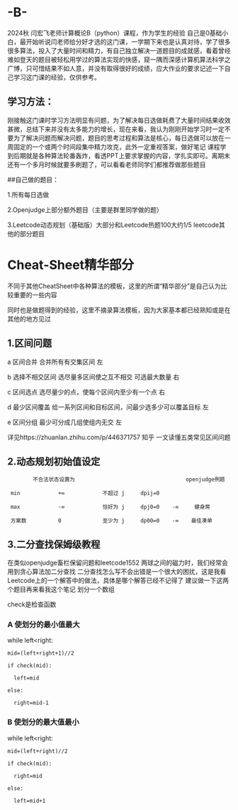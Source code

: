 # -B-
2024秋 闫宏飞老师计算概论B（python）课程，作为学生的经验
自己是0基础小白，最开始听说闫老师给分好才选的这门课，一学期下来也是认真对待，学了很多很多算法，投入了大量时间和精力，有自己独立解决一道题目的成就感，看着曾经难如登天的题目被轻松用学过的算法实现的快感，窥一隅而深感计算机算法科学之广博，只可惜结果不如人意，并没有取得很好的成绩，应大作业的要求记述一下自己学习这门课的经验，仅供参考。

## 学习方法：
刚接触这门课时学习方法明显有问题，为了解决每日选做耗费了大量时间结果收效甚微，总结下来并没有太多能力的增长，现在来看，我认为刚刚开始学习时一定不要为了解决问题而解决问题，题目的思考过程和算法是核心，每日选做可以放在一周固定的一个或两个时间段集中精力攻克，此外一定重视答案，做好笔记
课程学到后期就是各种算法轮番轰炸，看透PPT上要求掌握的内容，学扎实即可。离期末还有一个多月时候就要多刷题了，可以看看老师同学们都推荐做那些题目

##自己做的题目：

1.所有每日选做

2.Openjudge上部分额外题目（主要是群里同学做的题）

3.Leetcode动态规划（基础版）大部分和Leetcode热题100大约1/5 leetcode其他的部分题目

# Cheat-Sheet精华部分

不同于其他CheatSheet中各种算法的模板，这里的所谓“精华部分”是自己认为比较重要的一些内容

同时也是做题得到的经验，这里不摘录算法模板，因为大家基本都已经熟知或是在其他的地方见过


## 1.区间问题

a  区间合并 合并所有有交集区间                                   左  

b  选择不相交区间 选尽量多区间使之互不相交 可选最大数量            右

c  区间选点 选尽量少的点，使每个区间内至少有一个点                 右

d  最少区间覆盖 给一系列区间和目标区间，问最少选多少可以覆盖目标    左

e  区间分组 最少可分成几组使组内无交                              左

详见https://zhuanlan.zhihu.com/p/446371757
知乎     一文读懂五类常见区间问题





## 2.动态规划初始值设定

            不合法状态设置为                                   openjudge例题

     min            +∞            不超过 j     dpij=0

     max            -∞            恰好为 j     dpj0=0    -∞     健身房
     
     方案数          0             至少为 j     dp00=0    -∞    最佳凑单
     






## 3.二分查找保姆级教程
在类似openjudge畜栏保留问题和leetcode1552  两球之间的磁力时，我们经常会用到贪心算法加二分查找
二分查找怎么写不会出错是一个很大的困扰，这是我看Leetcode上的一个解答中的做法，具体是哪个解答已经不记得了
建议做一下这两个题目再来看我这个笔记
划分一个数组

check是检查函数


### A  使划分的最小值最大

  while left<right:
  
    mid=(left+right+1)//2
    
    if check(mid):
    
      left=mid
      
    else:
    
      right=mid-1


### B  使划分的最大值最小

  while left<right:
  
    mid=(left+right)//2
    
    if check(mid):
    
      right=mid
      
    else:
    
      left=mid+1
